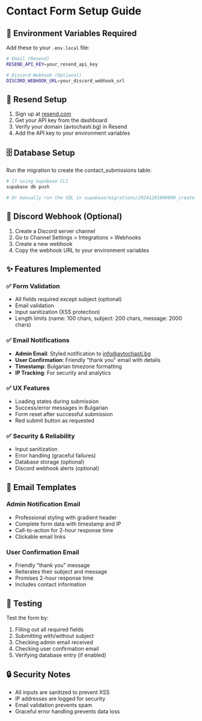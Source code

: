 # Contact Form Setup Guide

## 🔧 Environment Variables Required

Add these to your `.env.local` file:

```bash
# Email (Resend)
RESEND_API_KEY=your_resend_api_key

# Discord Webhook (Optional)
DISCORD_WEBHOOK_URL=your_discord_webhook_url
```

## 📧 Resend Setup

1. Sign up at [resend.com](https://resend.com)
2. Get your API key from the dashboard
3. Verify your domain (avtochasti.bg) in Resend
4. Add the API key to your environment variables

## 🗄️ Database Setup

Run the migration to create the contact_submissions table:

```bash
# If using Supabase CLI
supabase db push

# Or manually run the SQL in supabase/migrations/20241201000000_create_contact_submissions.sql
```

## 🔗 Discord Webhook (Optional)

1. Create a Discord server channel
2. Go to Channel Settings > Integrations > Webhooks
3. Create a new webhook
4. Copy the webhook URL to your environment variables

## ✨ Features Implemented

### ✅ Form Validation
- All fields required except subject (optional)
- Email validation
- Input sanitization (XSS protection)
- Length limits (name: 100 chars, subject: 200 chars, message: 2000 chars)

### ✅ Email Notifications
- **Admin Email**: Styled notification to info@avtochasti.bg
- **User Confirmation**: Friendly "thank you" email with details
- **Timestamp**: Bulgarian timezone formatting
- **IP Tracking**: For security and analytics

### ✅ UX Features
- Loading states during submission
- Success/error messages in Bulgarian
- Form reset after successful submission
- Red submit button as requested

### ✅ Security & Reliability
- Input sanitization
- Error handling (graceful failures)
- Database storage (optional)
- Discord webhook alerts (optional)

## 📧 Email Templates

### Admin Notification Email
- Professional styling with gradient header
- Complete form data with timestamp and IP
- Call-to-action for 2-hour response time
- Clickable email links

### User Confirmation Email
- Friendly "thank you" message
- Reiterates their subject and message
- Promises 2-hour response time
- Includes contact information

## 🚀 Testing

Test the form by:
1. Filling out all required fields
2. Submitting with/without subject
3. Checking admin email received
4. Checking user confirmation email
5. Verifying database entry (if enabled)

## 🔒 Security Notes

- All inputs are sanitized to prevent XSS
- IP addresses are logged for security
- Email validation prevents spam
- Graceful error handling prevents data loss 